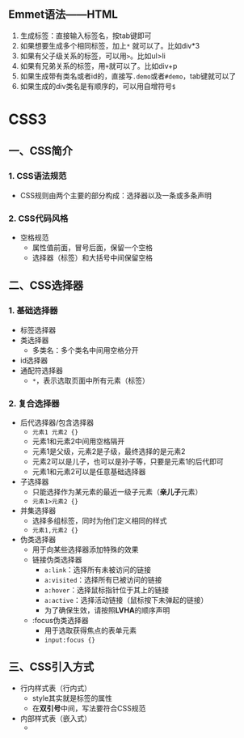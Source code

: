 ## Emmet语法——HTML
1. 生成标签：直接输入标签名，按tab键即可
2. 如果想要生成多个相同标签，加上`*` 就可以了。比如div*3
3. 如果有父子级关系的标签，可以用`>`。比如ul>li
4. 如果有兄弟关系的标签，用`+`就可以了。比如div+p
5. 如果生成带有类名或者id的，直接写`.demo`或者`#demo`，tab键就可以了
6. 如果生成的div类名是有顺序的，可以用自增符号`$`

# CSS3
## 一、CSS简介
### 1. CSS语法规范
+ CSS规则由两个主要的部分构成：选择器以及一条或多条声明
### 2. CSS代码风格
+ 空格规范
  - 属性值前面，冒号后面，保留一个空格
  - 选择器（标签）和大括号中间保留空格
## 二、CSS选择器
### 1. 基础选择器
+ 标签选择器
+ 类选择器
  - 多类名：多个类名中间用空格分开
+ id选择器
+ 通配符选择器
  - `*`，表示选取页面中所有元素（标签）
### 2. 复合选择器
+ 后代选择器/包含选择器
  - `元素1 元素2 {}`
  - 元素1和元素2中间用空格隔开
  - 元素1是父级，元素2是子级，最终选择的是元素2
  - 元素2可以是儿子，也可以是孙子等，只要是元素1的后代即可
  - 元素1和元素2可以是任意基础选择器
+ 子选择器
  - 只能选择作为某元素的最近一级子元素（**亲儿子**元素）
  - `元素1>元素2 {}`
+ 并集选择器
  - 选择多组标签，同时为他们定义相同的样式
  - `元素1,元素2 {}`
+ 伪类选择器
  - 用于向某些选择器添加特殊的效果
  - 链接伪类选择器
    * `a:link`：选择所有未被访问的链接
    * `a:visited`：选择所有已被访问的链接
    * `a:hover`：选择鼠标指针位于其上的链接
    * `a:active`：选择活动链接（鼠标按下未弹起的链接）
    * 为了确保生效，请按照**LVHA**的顺序声明
  - :focus伪类选择器
    * 用于选取获得焦点的表单元素
    * `input:focus {}`
## 三、CSS引入方式
+ 行内样式表（行内式）
  - style其实就是标签的属性
  - 在**双引号**中间，写法要符合CSS规范
+ 内部样式表（嵌入式）
  - <style>标签理论上可以放在HTML文档的任何地方，但一般会放在文档的<head>标签中
+ 外部样式表（链接式）
  - ```<link rel='stylesheet' href=''>```
## 四、字体属性
+ `font-family`：字体系列
+ `font-size`：字体大小
  - 谷歌浏览器默认字体大小为16px
+ `font-weight`：字体粗细
  - 400 = normal
  - 700 = bold
+ `font-style`：文字样式
  - normal
  - italic（斜体）
+ 复合属性
  - ```font: font-style font-weight font-size/line-height font-family;```
  - 不需要设置的属性可以省略（取默认值），但必须保留**font-size**和**font-family**属性，否则font属性将不起作用
## 五、文本属性
+ `color`：文本颜色
  - 开发中最常用的是十六进制
+ `text-align`：对齐文本
  - 用于设置元素内文本内容的**水平**对齐方式
  - left（左对齐）
  - right（右对齐）
  - center（居中对齐）
+ `text-decoration`：装饰文本
  - none
  - underline
  - overline（上划线）
  - line-through（删除线）
+ `text-indent`：文本缩进
  - 用来指定文本的第一行的缩进，通常是将段落的首行缩进
  - 2em => em是一个相对单位，就是当前元素一个文字的大小，如果当前元素没有设置大小，则会按照父元素的一个文字大小
+ `line-height`：行间距（行高）
  - 行间距（行高） = 上间距+文本高度+下间距
  - 单行文字垂直居中：让文字的行高等于盒子的高度
  - 行高小于盒子高度，文字会偏上；行高大于盒子高度，文字会偏下
## 六、元素显示模式
+ 元素显示模式就是元素（标签）以什么方式进行显示
+ HTML元素一般分为块元素和行内元素两类
### 1. 块元素
  + 常见的块元素有\<h1>~\<h6>、\<p>、\<div>、\<ul>、\<ol>、\<li>等
  + 块元素的特点：
    - 自己独占一行
    - 高度、宽度、外边距以及内边距都可以控制
    - 宽度默认是容器（父级宽度）的100%
    - 是一个容器或盒子，里面可以放行内或者块级元素
  + 注意：
    - 文字类的元素内不能使用块级元素
### 2. 行内元素/内联元素
  + 常见的行内元素有\<a>、\<strong>、\<b>、\<em>、\<i>、\<del>、\<s>、\<ins>、\<u>、\<span>等
  + 行内元素的特点：
    - 相邻行内元素在一行上，一行可以显示多个
    - 高、宽直接设置是无效的
    - 默认宽度就是它本身内容的宽度
    - 行内元素只能容纳文本或其他行内元素
  + 注意：
    - 链接里面不能再放链接
    - 特殊情况链接\<a>里面可以放块级元素，但是给\<a>转换一下块级模式最安全
### 3. 行内块元素
  + 在行内元素中有几个特殊的标签\<img>、\<input>、\<td>，它们同时具有块元素和行内元素的特点
  + 行内块元素的特点：
    - 和相邻行内元素（行内块）在一行上，但是它们之间会有空白缝隙。一行可以显示多个
    - 默认宽度就是它本身内容的
    - 高度、行高、外边距以及内边距都可以控制
### 4. 元素显示模式转换
  + 一个模式的元素需要另外一个模式的特性
  + 转换为块元素：`display: block;`
  + 转换为行内元素：`display: inline;`
  + 转换为行内块：`display: inline-block;`
## 七、背景
  + `background-color`：背景颜色
    - transparent（默认）
    - color
  + `background-image`：背景图片
    - 常见于logo或者一些装饰性的小图片或者是超大的背景图片，优点是非常便于控制位置
    - none
    - url()
  + `background-repeat`：背景平铺
    - repeat（默认）
    - no-repeat
    - repeat-x
    - repeat-y
  + `background-position`：背景图片位置
    - `background-positon: x y;`
    - x坐标和y坐标可以使用方位名词或者精确单位
    - 参数是方位名词
      * 如果指定的两个值都是方位名词，则两个值前后顺序无关
      * 如果只指定了一个方位名词，另一个省略，则第二个值默认居中对齐
    - 参数是精确单位
      * 如果只指定一个数值，那该数值一定是x坐标，另一个默认垂直居中
    - 参数是混合单位
  + `background-attachment`：背景图像固定（背景附着）
    - 设置背景图像是否固定或者随着页面的其余部分滚动
    - 后期可以制作视差滚动的效果
    - scroll（默认）
    - fixed
  + 背景属性复合写法
    - `background:`没有特定的书写顺序，一般习惯约定顺序为：**背景颜色 背景图片地址 背景平铺 背景图像滚动 背景图片位置**
  + `background: rgba(0, 0, 0, 0.3);`：背景色半透明
    - 最后一个参数是alpha透明度，取值范围在0~1之间
    - 背景半透明是指盒子背景半透明，盒子里面的内容不受影响
## 八、CSS的三大特性
### 1. 层叠性
  + 相同选择器给设置相同的样式，此时一个样式就会覆盖（层叠）另一个冲突的样式。层叠性主要解决样式冲突的问题
  + 样式冲突，遵循的是就近原则，哪个样式离结构近，就执行哪个样式
  + 样式不冲突，不会层叠
### 2. 继承性
  + 子标签会继承父标签的某些样式（text-, font-, line-这些元素开头的可以继承，以及color属性）
  + 行高的继承性
    - 行高可以跟单位也可以不跟单位
    - 1.5是当前元素文字大小font-size的1.5倍
      * body行高1.5，这样写法最大的优势就是里面子元素可以根据自己文字大小自动调整行高
### 3. 优先级
  + 选择器相同，则执行层叠性
  + 选择器不同，则根据选择器权重执行
    - 继承/\*（0,0,0,0）< 元素选择器（0,0,0,1）< 类/伪类选择器（0,0,1,0）< ID选择器（0,1,0,0）< 行内样式（1,0,0,0）< !important（∞）
      * 权重是由4组数字组成，但是不会有进位
      * 等级判断从左向右，如果某一位数值相同，则判断下一位数值                                                                                                              
      * 继承的权重是0，如果该元素没有直接选中，不管父元素权重多高，子元素得到的的权重都是0
    - 权重叠加
      * 如果是复合选择器，则会有权重叠加，需要计算权重
      * 权重虽然会叠加，但是永远不会有进位                                                                                                              
## 九、盒子模型
  + css盒子模型本质上是一个盒子，封装周围的HTML元素，它包括：边框、外边距、内边距和实际内容
### 1. 边框（border）
  + `border-width`：边框宽度，一般情况下都用px
  + `border-style`：边框样式
    - solid（实线）
    - dashed（虚线）
    - dotted（点线）                                                                                                 
  + `border-color`：边框颜色                                                                                                 
  + 复合写法
     - `border: 1px solid red` 没有顺序                                                                                                    
  + 分开写法
  + 表格的细线边框
    - `border-collapse`：控制浏览器绘制表格边框的方式。它控制相邻单元格的边框
      * collapse（合并相邻的边框）               
  + 边框会额外增加盒子的实际大小                                                                                                  
    - 测量盒子大小的时候，不量边框
    - 如果测量的时候包含了边框，则需要width/height减去边框宽度                                                                                                 
### 2. 内边距（padding）
  + 边框与内容之间的距离                                                                                                  
  + `padding-left/right/top/bottom`                                                                                                  
  + 复合写法 `padding:` 
    - 1个值，代表上下左右的内边距
    - 2个值，代表上下内边距，左右内边距
    - 3个值，代表上内边距，左右内边距，下内边距
    - 4个值，代表上，右，下，左（顺时针）
  + 如果盒子已经有了宽度和高度，此时再指定内边框，会撑大盒子
    - 让width/height减去多出来的内边距大小即可
  + 如果盒子本身没有指定width/height属性，则此时padding不会撑开盒子大小 
### 3. 外边距（margin）
  + 控制盒子和盒子之间的距离                                                                                                  
  + `margin-left/right/top/bottom`                                               
  + 复合写法                                                                                         
  + 外边距可以让**块级**盒子**水平居中**
    - 盒子必须指定了宽度                                                                                                
    - 盒子左右的外边距都设置为auto                                                                                                
    - `margin: 0 auto;`                                                                                                
  + 以上方法是让块级元素水平居中，**行内**元素或者**行内块**元素水平居中给其父元素添加`text-align:center`即可
  + 外边距合并
    - 使用margin定义块元素的垂直外边距时，可能会出现外边距的合并
    - 相邻块元素垂直外边距的合并
      * 当上下相邻的两个块元素（兄弟关系）相遇时，如果上面的元素有下外边距margin-bottom，下面的元素有上外边距margin-top，则他们之间的垂直间距不是两者之和，而是**取两个值中的较大者**
    - 嵌套块元素垂直外边距的塌陷
      * 对于两个嵌套关系（父子关系）的块元素，父元素有上外边距同时子元素也有上外边距，此时**父元素会塌陷较大的外边距值**
      * 解决方案：
        ①可以为父元素定义上边框； ②可以为父元素定义上内边距； ③可以为父元素添加 overflow: hidden； ④浮动、固定、绝对定位的盒子不会有塌陷问题                                                 + 清除内外边距                                         
    - 网页元素很多都带有默认的内外边距，而且不同浏览器默认的也不一致。因此我们在布局前，首先要清除下网页元素的内外边距
    ```
    * {
      padding: 0;
      margin: 0;                                                                                              
    }                                                                                                
    ``` 
    - 行内元素为了照顾兼容性，尽量只设置左右内外边距，不要设置上下内外边距。但是转换为块级和行内块级元素就可以了    
                                                                                                    
 ### 4. 圆角边框
   + `border-radius`：外边框圆角
     - （椭）圆与边框的交集形成圆角效果
     - 参数值可以为数值或百分比的形式
     - 该属性是一个简写属性，可以跟四个值，分别代表左上角、右上角、右下角、左下角（顺时针）
     - 分开写：border-top-left-radius、 border-top-right-radius、 border-bottom-right-radius、 border-bottom-left-radius
 ### 5. 盒子阴影
  + `box-shadow: h-shadow v-shadow blur spread color inset;` 
    - h-shadow：必需。水平阴影的位置。允许负值
    - v-shadow：必需。垂直阴影的位置。允许负值  
    - blur：可选。模糊距离
    - spread：可选。阴影的尺寸
    - color：可选。阴影的颜色
    - inset：可选。将外部阴影改为内部阴影
      * 默认的是外阴影（outset），但是不可以写这个单词，否则导致阴影无效
  + 盒子阴影不占用空间，不会影响其他盒子排列                                                                                              
### 6. 文字阴影
  + `text-shadow: h-shadow v-shadow blur color;`

## 十、浮动
CSS提供了三种传统布局方式：
+ 普通流（标准流/文档流）
  - 标签按照规定好默认方式排列
    * 块级元素会独占一行，从上到下顺序排列
      + 常用元素：div、hr、p、h1~h6、ul、ol、dl、form、table
    * 行内元素会按照顺序，从左到右顺序排列，碰到父元素边缘则自动换行
      + 常见元素：span、a、i、em等                                                                                              
+ 浮动
  - 有很多的布局效果，标准流没有办法完成，此时就可以利用浮动完成布局。因为浮动可以改变元素标签默认的排列方式
  - 最典型的应用：可以让多个块级元素一行内排列显示
  - 多个块级元素纵向排列找标准流，多个块级元素横向排列找浮动                                                                                                  
+ 定位
                                                                                                    
### 1. 什么是浮动
  + float属性用于创建浮动框，将其移动到一边，直到左边缘或右边缘触及包含块或另一个浮动框的边缘
    - none：不浮动（默认值）
    - left：向左浮动
    - right：向右浮动                                                                                                  
### 2. 浮动特性
  + 浮动元素会脱离标准流（脱标）
    - 脱离标准普通流的控制（浮）移动到指定位置（动），（俗称脱标）
    - 浮动的盒子不再保留原先的位置                                                                                                
  + 浮动的元素会一行内显示并且元素顶部对齐
    - 如果父级宽度装不下这些浮动的盒子，多出的盒子会另起一行对齐                                                                                                
  + 浮动的元素会具有行内块元素的特性                                                                                                  
    - 任何元素都可以浮动。不管原先是什么模式的元素，添加浮动之后具有行内块元素相似的特性
      * 如果行内元素有了浮动，则不需要转换为块级/行内块元素就可以直接给高度和宽度
      * 如果块级元素没有设置宽度，默认宽度和父级一样宽，但是添加浮动后，它的大小根据内容来决定                                                                                          
### 3. 浮动元素经常和标准流父级搭配使用
  + 为了约束浮动元素位置，我们网页布局一般采取的策略是：先用标准流的父元素排列上下位置，之后内部子元素采取浮动排列左右位置
  + 先设置盒子大小，之后再设置盒子的位置                                                                                                  
  + 浮动的盒子只会影响浮动盒子后面的标准流，不会影响前面的标准流
